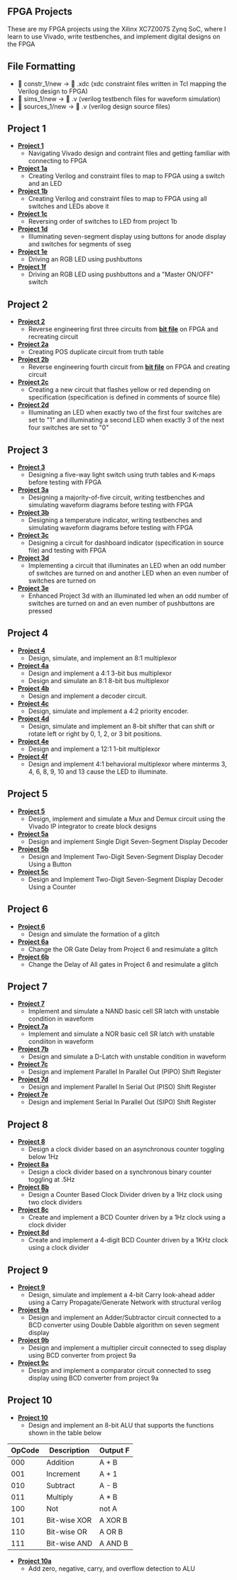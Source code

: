 ## FPGA Projects

These are my FPGA projects using the Xilinx XC7Z007S Zynq SoC, where I learn to use Vivado, write testbenches, and implement digital designs on the FPGA

## File Formatting
* 📁 constr_1/new       → 📄 .xdc  (xdc constraint files written in Tcl mapping the Verilog design to FPGA)
* 📁 sims_1/new         → 📄 .v  (verilog testbench files for waveform simulation)
* 📁 sources_1/new      → 📄 .v  (verilog design source files)


## Project 1
* [**Project 1**](https://github.com/andynguyen20/fpga_projects/tree/main/project_1/project_1.srcs)
  * Navigating Vivado design and contraint files and getting familiar with connecting to FPGA 
* [**Project 1a**](https://github.com/andynguyen20/fpga_projects/tree/main/project_1a/project_1a.srcs)
  * Creating Verilog and constraint files to map to FPGA using a switch and an LED
* [**Project 1b**](https://github.com/andynguyen20/fpga_projects/tree/main/project_1b/project_1b.srcs)
  * Creating Verilog and constraint files to map to FPGA using all switches and LEDs above it
* [**Project 1c**](https://github.com/andynguyen20/fpga_projects/tree/main/project_1c/project_1c.srcs)
  * Reversing order of switches to LED from project 1b
* [**Project 1d**](https://github.com/andynguyen20/fpga_projects/tree/main/project_1d/project_1d.srcs)
  * Illuminating seven-segment display using buttons for anode display and switches for segments of sseg
* [**Project 1e**](https://github.com/andynguyen20/fpga_projects/tree/main/project_1e/project_1e.srcs)
  * Driving an RGB LED using pushbuttons
* [**Project 1f**](https://github.com/andynguyen20/fpga_projects/tree/main/project_1f/project_1f.srcs)
  * Driving an RGB LED using pushbuttons and a "Master ON/OFF" switch

## Project 2 
* [**Project 2**](https://github.com/andynguyen20/fpga_projects/tree/main/project_2/project_2.srcs)
  * Reverse engineering first three circuits from [**bit file**](https://github.com/andynguyen20/fpga_projects/tree/main/Blackboard_p2) on FPGA and recreating circuit
* [**Project 2a**](https://github.com/andynguyen20/fpga_projects/tree/main/project_2a/project_2a.srcs)
  * Creating POS duplicate circuit from truth table
* [**Project 2b**](https://github.com/andynguyen20/fpga_projects/tree/main/project_2b/project_2b.srcs)
  * Reverse engineering fourth circuit from [**bit file**](https://github.com/andynguyen20/fpga_projects/tree/main/Blackboard_p2) on FPGA and creating circuit
* [**Project 2c**](https://github.com/andynguyen20/fpga_projects/tree/main/project_2c/project_2c.srcs)
  * Creating a new circuit that flashes yellow or red depending on specification (specification is defined in comments of source file)
* [**Project 2d**](https://github.com/andynguyen20/fpga_projects/tree/main/project_2d/project_2d.srcs)
  * Illuminating an LED when exactly two of the first four switches are set to "1" and illuminating a second LED when exactly 3 of the next four switches are set to "0"

## Project 3
* [**Project 3**](https://github.com/andynguyen20/fpga_projects/tree/main/project_3/project_3.srcs)
  * Designing a five-way light switch using truth tables and K-maps before testing with FPGA
* [**Project 3a**](https://github.com/andynguyen20/fpga_projects/tree/main/project_3a/project_3a.srcs)
  * Designing a majority-of-five circuit, writing testbenches and simulating waveform diagrams before testing with FPGA
* [**Project 3b**](https://github.com/andynguyen20/fpga_projects/tree/main/project_3b/project_3b.srcs)
  * Designing a temperature indicator, writing testbenches and simulating waveform diagrams before testing with FPGA
* [**Project 3c**](https://github.com/andynguyen20/fpga_projects/tree/main/project_3c/project_3c.srcs)
  * Designing a circuit for dashboard indicator (specification in source file) and testing with FPGA
* [**Project 3d**](https://github.com/andynguyen20/fpga_projects/tree/main/project_3d/project_3d.srcs)
  * Implementing a circuit that illuminates an LED when an odd number of switches are turned on and another LED when an even number of switches are turned on
* [**Project 3e**](https://github.com/andynguyen20/fpga_projects/tree/main/project_3e/project_3e.srcs)
  * Enhanced Project 3d with an illuminated led when an odd number of switches are turned on and an even number of pushbuttons are pressed 

## Project 4
* [**Project 4**](https://github.com/andynguyen20/fpga_projects/tree/main/project_4/project_4.srcs)
  * Design, simulate, and implement an 8:1 multiplexor
* [**Project 4a**](https://github.com/andynguyen20/fpga_projects/tree/main/project_4a/project_4a.srcs)
  * Design and implement a 4:1 3-bit bus multiplexor
  * Design and simulate an 8:1 8-bit bus multiplexor
* [**Project 4b**](https://github.com/andynguyen20/fpga_projects/tree/main/project_4b/project_4b.srcs)
  * Design and implement a decoder circuit.
* [**Project 4c**](https://github.com/andynguyen20/fpga_projects/tree/main/project_4c/project_4c.srcs)
  * Design, simulate and implement a 4:2 priority encoder.
* [**Project 4d**](https://github.com/andynguyen20/fpga_projects/tree/main/project_4d/project_4d.srcs)
  * Design, simulate and implement an 8-bit shifter that can shift or rotate left or right by 0, 1, 2, or 3 bit positions. 
* [**Project 4e**](https://github.com/andynguyen20/fpga_projects/tree/main/project_4e/project_4e.srcs)
  * Design and implement a 12:1 1-bit multiplexor
* [**Project 4f**](https://github.com/andynguyen20/fpga_projects/tree/main/project_4f/project_4f.srcs)
  * Design and implement 4:1 behavioral multiplexor where minterms 3, 4, 6, 8, 9, 10 and 13 cause the LED to illuminate.

## Project 5
* [**Project 5**](https://github.com/andynguyen20/fpga_projects/tree/main/project_5/project_5.srcs)
  * Design, implement and simulate a Mux and Demux circuit using the Vivado IP integrator to create block designs
* [**Project 5a**](https://github.com/andynguyen20/fpga_projects/tree/main/project_5a/project_5a.srcs)
  * Design and implement Single Digit Seven-Segment Display Decoder
* [**Project 5b**](https://github.com/andynguyen20/fpga_projects/tree/main/project_5b/project_5b.srcs)
  * Design and Implement Two-Digit Seven-Segment Display Decoder Using a Button
* [**Project 5c**](https://github.com/andynguyen20/fpga_projects/tree/main/project_5c/project_5c.srcs)
  * Design and Implement Two-Digit Seven-Segment Display Decoder Using a Counter

## Project 6
* [**Project 6**](https://github.com/andynguyen20/fpga_projects/tree/main/project_6/project_6.srcs)
  * Design and simulate the formation of a glitch
* [**Project 6a**](https://github.com/andynguyen20/fpga_projects/tree/main/project_6a/project_6a.srcs)
  * Change the OR Gate Delay from Project 6 and resimulate a glitch
* [**Project 6b**](https://github.com/andynguyen20/fpga_projects/tree/main/project_6b/project_6b.srcs)
  * Change the Delay of All gates in Project 6 and resimulate a glitch

## Project 7
* [**Project 7**](https://github.com/andynguyen20/fpga_projects/tree/main/project_7/project_7.srcs)
  * Implement and simulate a NAND basic cell SR latch with unstable condition in waveform
* [**Project 7a**](https://github.com/andynguyen20/fpga_projects/tree/main/project_7a/project_7a.srcs)
  * Implement and simulate a NOR basic cell SR latch with unstable condiiton in waveform
* [**Project 7b**](https://github.com/andynguyen20/fpga_projects/tree/main/project_7b/project_7b.srcs)
  * Design and simulate a D-Latch with unstable condition in waveform
* [**Project 7c**](https://github.com/andynguyen20/fpga_projects/tree/main/project_7c/project_7c.srcs)
  * Design and implement Parallel In Parallel Out (PIPO) Shift Register
* [**Project 7d**](https://github.com/andynguyen20/fpga_projects/tree/main/project_7d/project_7d.srcs)
  * Design and implement Parallel In Serial Out (PISO) Shift Register
* [**Project 7e**](https://github.com/andynguyen20/fpga_projects/tree/main/project_7e/project_7e.srcs)
  * Design and implement Serial In Parallel Out (SIPO) Shift Register

## Project 8
* [**Project 8**](https://github.com/andynguyen20/fpga_projects/tree/main/project_8/project_8.srcs)
  * Design a clock divider based on an asynchronous counter toggling below 1Hz
* [**Project 8a**](https://github.com/andynguyen20/fpga_projects/tree/main/project_8a/project_8a.srcs)
  * Design a clock divider based on a synchronous binary counter toggling at .5Hz
* [**Project 8b**](https://github.com/andynguyen20/fpga_projects/tree/main/project_8b/project_8b.srcs)
  * Design a Counter Based Clock Divider driven by a 1Hz clock using two clock dividers 
* [**Project 8c**](https://github.com/andynguyen20/fpga_projects/tree/main/project_8c/project_8c.srcs)
  * Create and implement a BCD Counter driven by a 1Hz clock using a clock divider
* [**Project 8d**](https://github.com/andynguyen20/fpga_projects/tree/main/project_8d/project_8d.srcs)
  * Create and implement a 4-digit BCD Counter driven by a 1KHz clock using a clock divider
  
## Project 9
* [**Project 9**](https://github.com/andynguyen20/fpga_projects/tree/main/project_9/project_9.srcs)
  * Design, simulate and implement a 4-bit Carry look-ahead adder using a Carry Propagate/Generate Network with structural verilog 
* [**Project 9a**](https://github.com/andynguyen20/fpga_projects/tree/main/project_9a/project_9a.srcs)
  * Design and implement an Adder/Subtractor circuit connected to a BCD converter using Double Dabble algorithm on seven segment display
* [**Project 9b**](https://github.com/andynguyen20/fpga_projects/tree/main/project_9b/project_9b.srcs)
  * Design and implement a multiplier circuit connected to sseg display using BCD converter from project 9a
* [**Project 9c**](https://github.com/andynguyen20/fpga_projects/tree/main/project_9c/project_9c.srcs)
  * Design and implement a comparator circuit connected to sseg display using BCD converter from project 9a

## Project 10
* [**Project 10**](https://github.com/andynguyen20/fpga_projects/tree/main/project_10/project_10.srcs)
  * Design and implement an 8-bit ALU that supports the functions shown in the table below

| OpCode | Description | Output F |
| ----- | ----- | ----- |
| 000 | Addition | A + B |
| 001 | Increment | A + 1 |
| 010 | Subtract | A - B |
| 011 | Multiply | A * B |
| 100 | Not | not A |
| 101 | Bit-wise XOR | A XOR B |
| 110 | Bit-wise OR | A OR B |
| 111 | Bit-wise AND | A AND B |

* [**Project 10a**](https://github.com/andynguyen20/fpga_projects/tree/main/project_10a/project_10a.srcs)
  * Add zero, negative, carry, and overflow detection to ALU